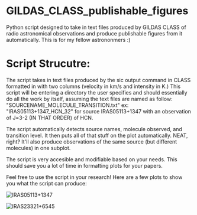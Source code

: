 # GILDAS_CLASS_publishable_figures
Python script designed to take in text files produced by GILDAS CLASS of radio astronomical observations and produce publishable figures from it automatically. 
This is for my fellow astrononmers :)

# Script Strucutre:
The script takes in text files produced by the sic output command in CLASS formatted in with two columns (velocity in km/s and intensity in K.) This script will be entering a directory the user specifies and should essentially do all the work by itself, assuming the text files are named as follow: "SOURCENAME_MOLECULE_TRANSITION.txt" ex: "IRAS05113+1347_HCN_32" for source IRAS05113+1347 with an observation of J=3-2 (IN THAT ORDER) of HCN. 

The script automatically detects source names, molecule observed, and transition level. It then puts all of that stuff on the plot automatically. NEAT, right? It'll also produce observations of the same source (but different molecules) in one subplot.

The script is very accesible and modifiable based on your needs. This should save you a lot of time in formatting plots for your papers.

Feel free to use the script in your research! Here are a few plots to show you what the script can produce:

![IRAS05113+1347](https://github.com/user-attachments/assets/3db2cf53-c0f6-4799-b6ad-8b809a3a1256)

![IRAS23321+6545](https://github.com/user-attachments/assets/5bf867c2-e273-4dc8-ab30-338409065ad8)



